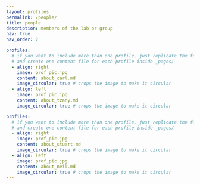 ```yaml
---
layout: profiles
permalink: /people/
title: people
description: members of the lab or group
nav: true
nav_order: 7

profiles:
  # if you want to include more than one profile, just replicate the following block
  # and create one content file for each profile inside _pages/
  - align: right
    image: prof_pic.jpg
    content: about_carl.md
    image_circular: true # crops the image to make it circular
  - align: left
    image: prof_pic.jpg
    content: about_tzany.md
    image_circular: true # crops the image to make it circular

profiles:
  # if you want to include more than one profile, just replicate the following block
  # and create one content file for each profile inside _pages/
  - align: right
    image: prof_pic.jpg
    content: about_stuart.md
    image_circular: true # crops the image to make it circular
  - align: left
    image: prof_pic.jpg
    content: about_neil.md
    image_circular: true # crops the image to make it circular
---
```

